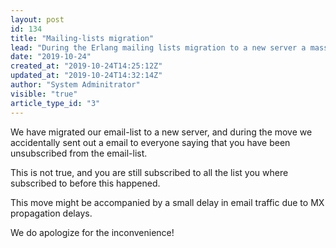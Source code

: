 ```yaml
---
layout: post
id: 134
title: "Mailing-lists migration"
lead: "During the Erlang mailing lists migration to a new server a mass \"You have been unsubscribed\" email accidentally was sent."
date: "2019-10-24"
created_at: "2019-10-24T14:25:12Z"
updated_at: "2019-10-24T14:32:14Z"
author: "System Adminitrator"
visible: "true"
article_type_id: "3"
---
```


We have migrated our email-list to a new server, and during the move we accidentally sent out a email to everyone saying that you have been unsubscribed from the email-list.

This is not true, and you are still subscribed to all the list you where subscribed to before this happened.

This move might be accompanied by a small delay in email traffic due to MX propagation delays.

We do apologize for the inconvenience!
